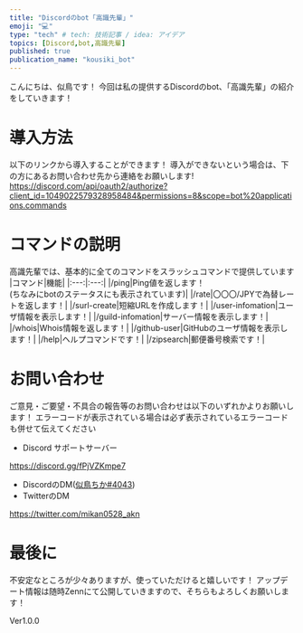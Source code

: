 ```yaml
---
title: "Discordのbot「高識先輩」"
emoji: "💻"
type: "tech" # tech: 技術記事 / idea: アイデア
topics: [Discord,bot,高識先輩]
published: true
publication_name: "kousiki_bot"
---
```


こんにちは、似鳥です！
今回は私の提供するDiscordのbot、「高識先輩」の紹介をしていきます！
# 導入方法
以下のリンクから導入することができます！
導入ができないという場合は、下の方にあるお問い合わせ先から連絡をお願いします!
https://discord.com/api/oauth2/authorize?client_id=1049022579328958484&permissions=8&scope=bot%20applications.commands
# コマンドの説明
高識先輩では、基本的に全てのコマンドをスラッシュコマンドで提供しています
|コマンド|機能|
|:---:|:---:|
|/ping|Ping値を返します！<br>(ちなみにbotのステータスにも表示されています)|
|/rate|〇〇〇/JPYで為替レートを返します！|
|/surl-create|短縮URLを作成します！|
|/user-infomation|ユーザ情報を表示します！|
|/guild-infomation|サーバー情報を表示します！|
|/whois|Whois情報を返します！|
|/github-user|GitHubのユーザ情報を表示します！|
|/help|ヘルプコマンドです！|
|/zipsearch|郵便番号検索です！|

# お問い合わせ
ご意見・ご要望・不具合の報告等のお問い合わせは以下のいずれかよりお願いします！
エラーコードが表示されている場合は必ず表示されているエラーコードも併せて伝えてください
- Discord サポートサーバー

https://discord.gg/fPjVZKmpe7
- DiscordのDM([似鳥ちか#4043](https://discord.com/users/971062756352618506))
- TwitterのDM

https://twitter.com/mikan0528_akn
# 最後に
不安定なところが少々ありますが、使っていただけると嬉しいです！
アップデート情報は随時Zennにて公開していきますので、そちらもよろしくお願いします！

Ver1.0.0